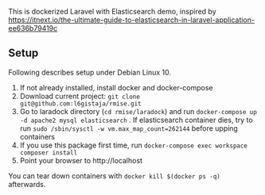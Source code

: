 This is dockerized Laravel with Elasticsearch demo, inspired by https://itnext.io/the-ultimate-guide-to-elasticsearch-in-laravel-application-ee636b79419c

## Setup

Following describes setup under Debian Linux 10.

1. If not already installed, install docker and docker-compose
1. Download current project: ```git clone git@github.com:l6gistaja/rmise.git```
1. Go to laradock directory (```cd rmise/laradock```) and run ```docker-compose up -d apache2 mysql elasticsearch``` . If elasticsearch container dies, try to run ```sudo /sbin/sysctl -w vm.max_map_count=262144``` before upping containers
1. If you use this package first time, run ```docker-compose exec workspace composer install```
1. Point your browser to http://localhost

You can tear down containers with ```docker kill $(docker ps -q)``` afterwards.
